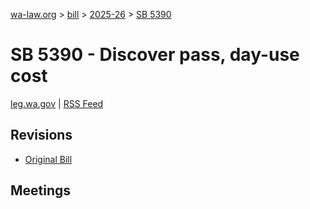 [wa-law.org](/) > [bill](/bill/) > [2025-26](/bill/2025-26/) > [SB 5390](/bill/2025-26/sb/5390/)

# SB 5390 - Discover pass, day-use cost
[leg.wa.gov](https://app.leg.wa.gov/billsummary?BillNumber=5390&Year=2025&Initiative=false) | [RSS Feed](./rss.xml)

## Revisions
* [Original Bill](1/)

## Meetings
